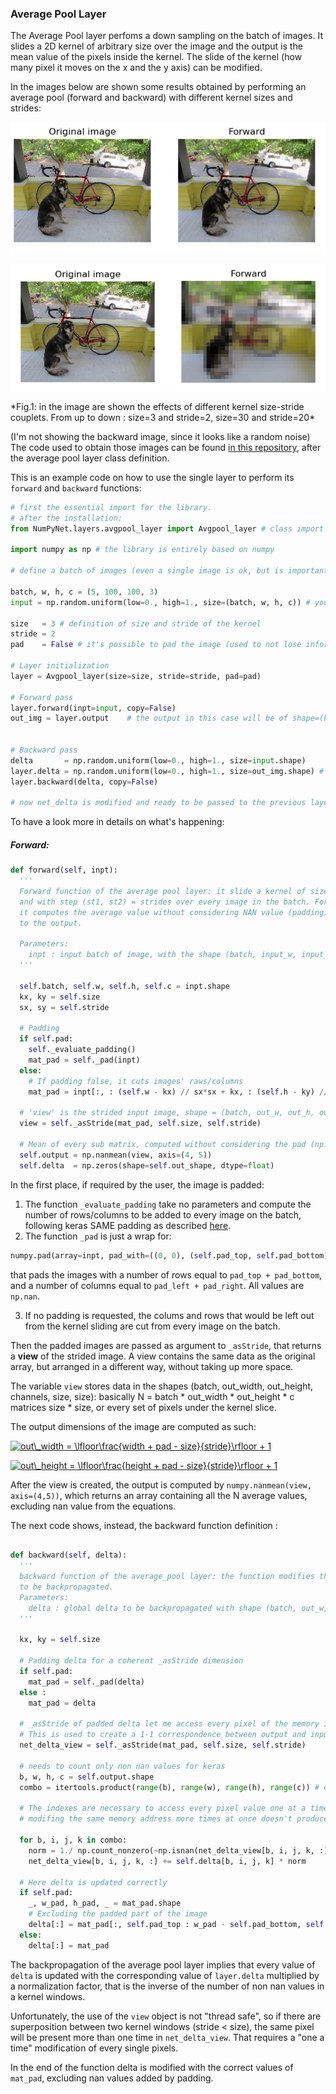 ### Average Pool Layer

The Average Pool layer perfoms a down sampling on the batch of images.
It slides a 2D kernel of arbitrary size over the image and the output is the mean value of the pixels inside the kernel. The slide of the kernel (how many pixel it moves on the x and the y axis) can be modified.

In the images below are shown some results obtained by performing an average pool (forward and backward) with different kernel sizes and strides:

<p align="center">
  <img src="../images/average_3-2.png" >
</p>
<p align="center">
  <img src="../images/average_30-20.png">
</p>
*Fig.1: in the image are shown the effects of different kernel size-stride couplets. From up to down : size=3 and stride=2, size=30 and stride=20*

(I'm not showing the backward image, since it looks like a random noise)
The code used to obtain those images can be found [in this repository](https://github.com/Nico-Curti/NumPyNet/blob/master/NumPyNet/layers/avgpool_layer.py), after the average pool layer class definition.

This is an example code on how to use the single layer to perform its `forward` and `backward` functions:

```python
# first the essential import for the library.
# after the installation:
from NumPyNet.layers.avgpool_layer import Avgpool_layer # class import

import numpy as np # the library is entirely based on numpy

# define a batch of images (even a single image is ok, but is important that it has all the four dimensions) in the format (batch, width, height, channels)

batch, w, h, c = (5, 100, 100, 3)
input = np.random.uniform(low=0., high=1., size=(batch, w, h, c)) # you can also import an image from file

size   = 3 # definition of size and stride of the kernel
stride = 2
pad    = False # it's possible to pad the image (used to not lose information arounde image edges.)

# Layer initialization
layer = Avgpool_layer(size=size, stride=stride, pad=pad)

# Forward pass
layer.forward(inpt=input, copy=False)
out_img = layer.output    # the output in this case will be of shape=(batch, out_w, out_h, c), so a batch of images


# Backward pass
delta       = np.random.uniform(low=0., high=1., size=input.shape)     # definition of network delta, to be backpropagated
layer.delta = np.random.uniform(low=0., high=1., size=out_img.shape) # layer delta, ideally coming from the next layer
layer.backward(delta, copy=False)

# now net_delta is modified and ready to be passed to the previous layer.delta
```

To have a look more in details on what's happening:

##### Forward:

```python
def forward(self, inpt):
  '''
  Forward function of the average pool layer: it slide a kernel of size (kx,ky) = size
  and with step (st1, st2) = strides over every image in the batch. For every sub-matrix
  it computes the average value without considering NAN value (padding), and passes it
  to the output.

  Parameters:
    inpt : input batch of image, with the shape (batch, input_w, input_h, input_c)
  '''

  self.batch, self.w, self.h, self.c = inpt.shape
  kx, ky = self.size
  sx, sy = self.stride

  # Padding
  if self.pad:
    self._evaluate_padding()
    mat_pad = self._pad(inpt)
  else:
    # If padding false, it cuts images' raws/columns
    mat_pad = inpt[:, : (self.w - kx) // sx*sx + kx, : (self.h - ky) // sy*sy + ky, ...]

  # 'view' is the strided input image, shape = (batch, out_w, out_h, out_c, kx, ky)
  view = self._asStride(mat_pad, self.size, self.stride)

  # Mean of every sub matrix, computed without considering the pad (np.nan)
  self.output = np.nanmean(view, axis=(4, 5))
  self.delta  = np.zeros(shape=self.out_shape, dtype=float)
```

In the first place, if required by the user, the image is padded:

  1. The function `_evaluate_padding` take no parameters and compute the number of rows/columns to be added to every image on the batch, following keras SAME padding as described [here](https://stackoverflow.com/questions/53819528/how-does-tf-keras-layers-conv2d-with-padding-same-and-strides-1-behave).
  2. The function `_pad` is just a wrap for:

```python
numpy.pad(array=inpt, pad_with=((0, 0), (self.pad_top, self.pad_bottom), (self.pad_left, self.pad_right), (0, 0)), mode='constant', constant_values=(np.nan, np.nan))
```
that pads the images with a number of rows equal to `pad_top + pad_bottom`, and a number of columns equal to `pad_left + pad_right`. All values are `np.nan`.

  3. If no padding is requested, the colums and rows that would be left out from the kernel sliding are cut from every image on the batch.

Then the padded images are passed as argument to `_asStride`, that returns a **view** of the strided image. A view contains the same data as the original array, but arranged in a different way, without taking up more space.

The variable `view` stores data in the shapes (batch, out_width, out_height, channels, size, size):
basically N = batch * out_width * out_height * c matrices size * size, or every set of pixels under the kernel slice.

The output dimensions of the image are computed as such:

  <a href="https://www.codecogs.com/   eqnedit.php?latex=out\_width&space;=&space;\lfloor\frac{width&space;&plus;&space;pad&space;-&space;size}{stride}\rfloor&space;&plus;&space;1" target="_blank"><img src="https://latex.codecogs.com/gif.latex?out\_width&space;=&space;\lfloor\frac{width&space;&plus;&space;pad&space;-&space;size}{stride}\rfloor&space;&plus;&space;1" title="out\_width = \lfloor\frac{width + pad - size}{stride}\rfloor + 1" /></a>

  <a href="https://www.codecogs.com/eqnedit.php?latex=out\_height&space;=&space;\lfloor\frac{height&space;&plus;&space;pad&space;-&space;size}{stride}\rfloor&space;&plus;&space;1" target="_blank"><img src="https://latex.codecogs.com/gif.latex?out\_height&space;=&space;\lfloor\frac{height&space;&plus;&space;pad&space;-&space;size}{stride}\rfloor&space;&plus;&space;1" title="out\_height = \lfloor\frac{height + pad - size}{stride}\rfloor + 1" /></a>

After the view is created, the output is computed by `numpy.nanmean(view, axis=(4,5))`, which returns an array containing all the N average values, excluding nan value from the equations.

The next code shows, instead, the backward function definition :

```python

def backward(self, delta):
  '''
  backward function of the average_pool layer: the function modifies the net delta
  to be backpropagated.
  Parameters:
    delta : global delta to be backpropagated with shape (batch, out_w, out_h, out_c)
  '''

  kx, ky = self.size

  # Padding delta for a coherent _asStride dimension
  if self.pad:
    mat_pad = self._pad(delta)
  else :
    mat_pad = delta

  # _asStride of padded delta let me access every pixel of the memory in the order I want.
  # This is used to create a 1-1 correspondence between output and input pixels.
  net_delta_view = self._asStride(mat_pad, self.size, self.stride)

  # needs to count only non nan values for keras
  b, w, h, c = self.output.shape
  combo = itertools.product(range(b), range(w), range(h), range(c)) # every combination of indices

  # The indexes are necessary to access every pixel value one at a time, since
  # modifing the same memory address more times at once doesn't produce the correct result

  for b, i, j, k in combo:
    norm = 1./ np.count_nonzero(~np.isnan(net_delta_view[b, i, j, k, :])) # this only counts non nan values for norm
    net_delta_view[b, i, j, k, :] += self.delta[b, i, j, k] * norm

  # Here delta is updated correctly
  if self.pad:
    _, w_pad, h_pad, _ = mat_pad.shape
    # Excluding the padded part of the image
    delta[:] = mat_pad[:, self.pad_top : w_pad - self.pad_bottom, self.pad_left : h_pad - self.pad_right, :]
  else:
    delta[:] = mat_pad
```

The backpropagation of the average pool layer implies that every value of `delta` is updated with the corresponding value of `layer.delta` multiplied by a normalization factor, that is the inverse of the number of non nan values in a kernel windows.

Unfortunately, the use of the `view` object is not "thread safe", so if there are superposition between two kernel windows (stride < size), the same pixel will be present more than one time in `net_delta_view`. That requires a "one a time" modification of every single pixels.

In the end of the function delta is modified with the correct values of `mat_pad`, excluding nan values added by padding.

